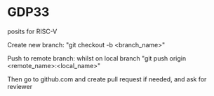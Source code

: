 # GDP33
posits for RISC-V

Create new branch: "git checkout -b <branch_name>"

Push to remote branch: whilst on local branch "git push origin <remote_name>:<local_name>"

Then go to github.com and create pull request if needed, and ask for reviewer